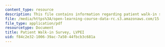 ```yaml
---
content_type: resource
description: This file contains information regarding patient walk-in survey.
file: /media/https%3A/open-learning-course-data-rc.s3.amazonaws.com/15-s07-globalhealth-lab-spring-2013/f84c2e32100639ac7a5044fbcb3c681a_MIT15_S07S13_pati_walk_lvp.pdf
file_type: application/pdf
resourcetype: Document
title: Patient Walk-in Survey, LVPEI
uid: f84c2e32-1006-39ac-7a50-44fbcb3c681a
---
```

